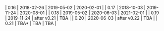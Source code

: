 | 0.16 | 2018-02-26 | 2019-05-02  | 2020-02-01 |
| 0.17 | 2018-10-03 | 2019-11-24  | 2020-08-01 |
| 0.18 | 2019-05-02 | 2020-06-03  | 2021-02-01 |
| 0.19 | 2019-11-24 | after v0.21 | TBA        |
| 0.20 | 2020-06-03 | after v0.22 | TBA        |
| 0.21 | TBA*       | TBA         | TBA        |
